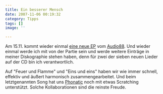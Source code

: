 ```yaml
---
title: Ein besserer Mensch
date: 2007-11-06 00:19:32
category: Tipps
tags: []
image: ''

---
```


Am 15.11. kommt wieder einmal [eine neue EP](http://www.the-groundzero.com/2007/11/03/ein-besserer-mensch-ep/) vom [Audio88](http://www.audio88.de). Und wieder einmal werde ich mit von der Partie sein und werde weitere Einträge in meiner Diskographie stehen haben, denn für zwei der sieben neuen Lieder auf der CD bin ich verantwortlich.  

  

Auf "Feuer und Flamme" und "Eins und eins" haben wir wie immer schnell, effektiv und äußert harmonisch zusammengearbeitet. Und beim letztgenannten Song hat uns [Phonatic](http://www.myspace.com/phoneeziac) noch mit etwas Scratching unterstützt. Solche Kollaborationen sind die reinste Freude.
